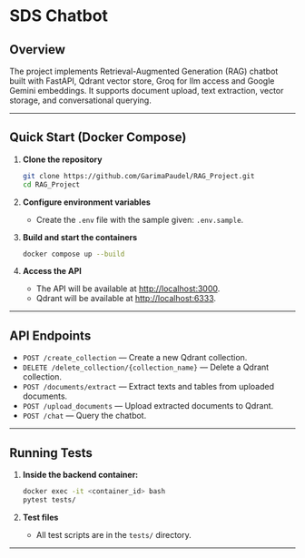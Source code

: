 # SDS Chatbot

## Overview

The project implements Retrieval-Augmented Generation (RAG) chatbot built with FastAPI, Qdrant vector store, Groq for llm access and Google Gemini embeddings. It supports document upload, text extraction, vector storage, and conversational querying.

---

## Quick Start (Docker Compose)

1. **Clone the repository**
   ```sh
   git clone https://github.com/GarimaPaudel/RAG_Project.git
   cd RAG_Project
   ```

2. **Configure environment variables**
   - Create the `.env` file with the sample given: `.env.sample`.

3. **Build and start the containers**
   ```sh
   docker compose up --build
   ```

4. **Access the API**
   - The API will be available at [http://localhost:3000](http://localhost:3000).
   - Qdrant will be available at [http://localhost:6333](http://localhost:6333).

---

## API Endpoints

- `POST /create_collection` — Create a new Qdrant collection.
- `DELETE /delete_collection/{collection_name}` — Delete a Qdrant collection.
- `POST /documents/extract` — Extract texts and tables from uploaded documents.
- `POST /upload_documents` — Upload extracted documents to Qdrant.
- `POST /chat` — Query the chatbot.

---

## Running Tests

1. **Inside the backend container:**
   ```sh
   docker exec -it <container_id> bash
   pytest tests/
   ```

2. **Test files**
   - All test scripts are in the `tests/` directory.
---


